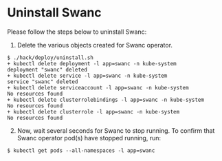 # Uninstall Swanc
Please follow the steps below to uninstall Swanc:

1. Delete the various objects created for Swanc operator.
```console
$ ./hack/deploy/uninstall.sh
+ kubectl delete deployment -l app=swanc -n kube-system
deployment "swanc" deleted
+ kubectl delete service -l app=swanc -n kube-system
service "swanc" deleted
+ kubectl delete serviceaccount -l app=swanc -n kube-system
No resources found
+ kubectl delete clusterrolebindings -l app=swanc -n kube-system
No resources found
+ kubectl delete clusterrole -l app=swanc -n kube-system
No resources found
```

2. Now, wait several seconds for Swanc to stop running. To confirm that Swanc operator pod(s) have stopped running, run:
```console
$ kubectl get pods --all-namespaces -l app=swanc
```
